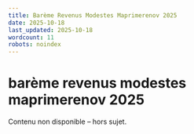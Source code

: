 ```yaml
---
title: Barème Revenus Modestes Maprimerenov 2025
date: 2025-10-18
last_updated: 2025-10-18
wordcount: 11
robots: noindex
---
```


# barème revenus modestes maprimerenov 2025

Contenu non disponible – hors sujet.